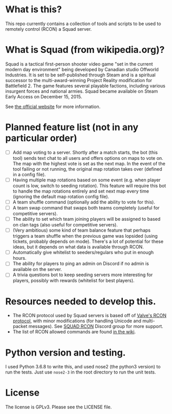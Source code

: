 # What is this?
This repo currently contains a collection of tools and scripts to be used to remotely control (RCON) a Squad server.

# What is Squad (from wikipedia.org)?
Squad is a tactical first-person shooter video game "set in the current modern day environment" being developed by Canadian studio Offworld Industries. It is set to be self-published through Steam and is a spiritual successor to the multi-award-winning Project Reality modification for Battlefield 2. The game features several playable factions, including various insurgent forces and national armies. Squad became available on Steam Early Access on December 15, 2015.

See [the official website](https://joinsquad.com/) for more information.

# Planned feature list (not in any particular order)
- [ ] Add map voting to a server. Shortly after a match starts, the bot (this tool) sends text chat to all users and offers options on maps to vote on. The map with the highest vote is set as the next map. In the event of the tool failing or not running, the original map rotation takes over (defined in a config file).
- [ ] Having multiple map rotations based on some event (e.g. when player count is low, switch to seeding rotation). This feature will require this bot to handle the map rotations entirely and set next map every time (ignoring the default map rotation config file).
- [ ] A team shuffle command (optionally add the ability to vote for this).
- [ ] A team swap command that swaps both teams completely (useful for competitive servers).
- [ ] The ability to set which team joining players will be assigned to based on clan tags (also useful for competitive servers).
- [ ] (Very ambitious) some kind of team balance feature that perhaps triggers a team shuffle when the previous game was lopsided (using tickets, probably depends on mode). There's a lot of potential for these ideas, but it depends on what data is available through RCON.
- [ ] Automatically give whitelist to seeders/regulars who put in enough hours.
- [ ] The ability for players to ping an admin on Discord if no admin is available on the server.
- [ ] A trivia questions bot to keep seeding servers more interesting for players, possibly with rewards (whitelist for best players).

# Resources needed to develop this.
- The RCON protocol used by Squad servers is based off of [Valve's RCON protocol](https://developer.valvesoftware.com/wiki/Source_RCON_Protocol), with minor modifications (for handling Unicode and multi-packet messages). See [SQUAD RCON](https://discord.gg/8tpbYZK) Discord group for more support.
- The list of RCON allowed commands are found [in the wiki](https://squad.gamepedia.com/Server_Administration).

# Python version and testing.
I used Python 3.6.8 to write this, and used nose2 (the python3 version) to run the tests. Just use `nose2-3` in the root
directory to run the unit tests.

# License
The license is GPLv3. Please see the LICENSE file.
